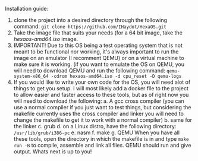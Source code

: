 Installation guide:
  1. clone the project into a desired directory through the following command:
    ```git clone https://github.com/IHaydot/HexaOS.git```
  2. Take the image file that suits your needs (for a 64 bit image, take the *hexaos-amd64.iso* image.
  3. IMPORTANT! Due to this OS being a test operating system that is not meant to be functional nor working, it's always important to run the image on an emulator (I recomment QEMU) or on a virtual machine to make sure it is working. (if you want to emulate the OS on QEMU, you will need to download QEMU and run the following command:
    ```qemu-system-x86_64 -cdrom hexaos-amd64.iso -d cpu_reset -D qemu-logs```
  4. If you would like to write your own code for the OS, you will need alot of things to get you setup. I will most likely add a docker file to the project to allow easier and faster access to these tools, but as of right now you will need to download the following:
    a. A gcc cross compiler (you can use a normal compiler if you just want to test things, but considering the makefile currently uses the cross compiler and linker you will need to change the makefile to get it to work with a normal compiler)
    b. same for the linker
    c. grub 
    d. on a Linux distro, have the following directory: ```/usr/lib/grub/i386-pc```
    e. nasm
    f. make
    g. QEMU
    When you have all these tools, open the directory in which the makefile is in and type ```make run -B``` to compile, assemble and link all files. QEMU should run and give output.
    Whats next is up to you!
    
   
